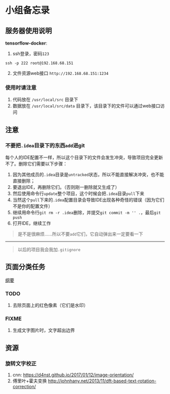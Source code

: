 # 小组备忘录

## 服务器使用说明
**tensorflow-docker**:
1. ssh登录，密码`123`
``` shell
ssh -p 222 root@192.168.68.151
```
2. 文件资源web接口 `http://192.168.68.151:1234`

### 使用时请注意
1. 代码放在 `/usr/local/src` 目录下
2. 数据放在 `/usr/local/src/data` 目录下，该目录下的文件可以通过web接口访问


## 注意
### 不要把`.idea`目录下的东西`add`进git
每个人的IDE配置不一样，所以这个目录下的文件会发生冲突，导致项目完全更新不了。删除它们需要以下步骤：
1. 因为其他成员的`.idea`目录是`untracked`状态，所以不能直接解决冲突，也不能直接删除；
2. 要退出IDE，再删除它们。（否则刚一删除就又生成了）
3. 然后使用命令行`update`整个项目，这个时候会把`.idea`目录`pull`下来
4. 当然这个`pull`下来的`.idea`配置目录会导致IDE出现各种奇怪的错误（因为它们不是你的配置文件）
5. 继续用命令行`git rm -r .idea`删除，并提交`git commit -m '' .`，最后`git push`
6. 打开IDE，继续工作

> 是不是很麻烦……所以不要`add`它们，它自动弹出来一定要看一下
---
> 以后的项目我会我加`.gitignore`

## 页面分类任务
[纲要](./page_classification.md)

### TODO
1. 去除页面上的红色像素（它们是水印）

### FIXME
1. 生成文字图片时，文字超出边界
## 资源
### 旋转文字校正 
1. cnn: https://d4nst.github.io/2017/01/12/image-orientation/
2. 傅里叶+霍夫变换 http://johnhany.net/2013/11/dft-based-text-rotation-correction/
